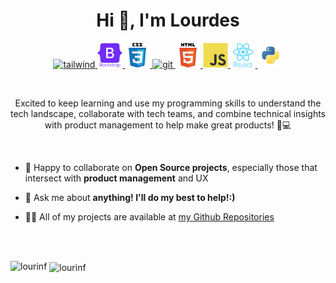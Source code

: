 <h1 align="center">Hi 👋, I'm Lourdes</h1>
<p align="center"> 
  <a href="https://tailwindcss.com" target="_blank" rel="noreferrer"> 
    <img src="https://raw.githubusercontent.com/tailwindlabs/tailwindcss/HEAD/.github/logo-light.svg" alt="tailwind" width="40" height="40"/> 
  </a> 
    <a href="https://getbootstrap.com" target="_blank" rel="noreferrer"> 
    <img src="https://raw.githubusercontent.com/devicons/devicon/master/icons/bootstrap/bootstrap-plain-wordmark.svg" alt="bootstrap" width="40" height="40"/> 
  </a> 
  <a href="https://www.w3schools.com/css/" target="_blank" rel="noreferrer">
    <img src="https://raw.githubusercontent.com/devicons/devicon/master/icons/css3/css3-original-wordmark.svg" alt="css3" width="40" height="40"/> 
  </a> 
  <a href="https://git-scm.com/" target="_blank" rel="noreferrer"> 
    <img src="https://www.vectorlogo.zone/logos/git-scm/git-scm-icon.svg" alt="git" width="40" height="40"/> 
  </a> 
  <a href="https://www.w3.org/html/" target="_blank" rel="noreferrer"> 
    <img src="https://raw.githubusercontent.com/devicons/devicon/master/icons/html5/html5-original-wordmark.svg" alt="html5" width="40" height="40"/> 
  </a>
  <a href="https://developer.mozilla.org/en-US/docs/Web/JavaScript" target="_blank" rel="noreferrer"> 
    <img src="https://raw.githubusercontent.com/devicons/devicon/master/icons/javascript/javascript-original.svg" alt="javascript" width="40" height="40"/> 
  </a>
  <a href="https://reactjs.org/" target="_blank" rel="noreferrer"> 
    <img src="https://raw.githubusercontent.com/devicons/devicon/master/icons/react/react-original-wordmark.svg" alt="react" width="40" height="40"/> 
  </a> 
<a href="https://www.python.org" target="_blank" rel="noreferrer"> 
    <img src="https://raw.githubusercontent.com/github/explore/80688e429a7d4ef2fca1e82350fe8e3517d3494d/topics/python/python.png" alt="python" width="40" height="40"/> 
  </a> 
  
</p>
<br/>
<p align ="center">Excited to keep learning and use my programming skills to understand the tech landscape, collaborate with tech teams, and combine technical insights with product management to help make great products! 🌟💻</p>
<br/>


- 👯 Happy to collaborate on **Open Source projects**, especially those that intersect with **product management** and UX

- 💬 Ask me about **anything! I'll do my best to help!:)**
  
- 👨‍💻 All of my projects are available at [my Github Repositories](https://github.com/LourInf?tab=repositories)

  <br/>
   <br/>
  
<p align="center">
  <img align="left" src="https://github-readme-stats.vercel.app/api/top-langs?username=lourinf&show_icons=true&locale=en&layout=compact" alt="lourinf" />
</p> 
<p>&nbsp;<img align="center" src="https://github-readme-stats.vercel.app/api?username=lourinf&show_icons=true&locale=en" alt="lourinf" /></p>
